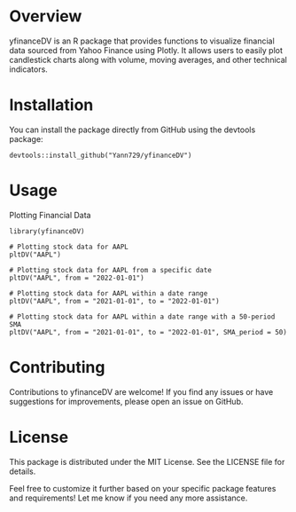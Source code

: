 # Overview
yfinanceDV is an R package that provides functions to visualize financial data sourced from Yahoo Finance using Plotly. 
It allows users to easily plot candlestick charts along with volume, moving averages, and other technical indicators.

# Installation
You can install the package directly from GitHub using the devtools package:
```
devtools::install_github("Yann729/yfinanceDV")
```

# Usage
Plotting Financial Data
```
library(yfinanceDV)

# Plotting stock data for AAPL
pltDV("AAPL")

# Plotting stock data for AAPL from a specific date
pltDV("AAPL", from = "2022-01-01")

# Plotting stock data for AAPL within a date range
pltDV("AAPL", from = "2021-01-01", to = "2022-01-01")

# Plotting stock data for AAPL within a date range with a 50-period SMA
pltDV("AAPL", from = "2021-01-01", to = "2022-01-01", SMA_period = 50)
```
# Contributing
Contributions to yfinanceDV are welcome! If you find any issues or have suggestions for improvements, please open an issue on GitHub.

# License
This package is distributed under the MIT License. See the LICENSE file for details.


Feel free to customize it further based on your specific package features and requirements! Let me know if you need any more assistance.
